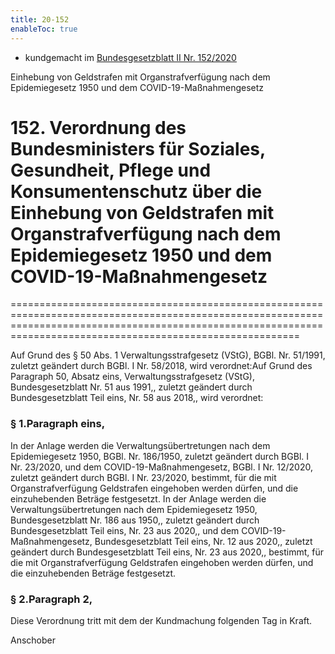 ```yaml
---
title: 20-152
enableToc: true
---
```


* kundgemacht im [Bundesgesetzblatt II Nr. 152/2020](https://www.ris.bka.gv.at/eli/bgbl/II/2020/152)

Einhebung von Geldstrafen mit Organstrafverfügung nach dem Epidemiegesetz 1950 und dem COVID-19-Maßnahmengesetz

# 152\. Verordnung des Bundesministers für Soziales, Gesundheit, Pflege und Konsumentenschutz über die Einhebung von Geldstrafen mit Organstrafverfügung nach dem Epidemiegesetz 1950 und dem COVID-19-Maßnahmengesetz
====================================================================================================================================================================================================================

Auf Grund des § 50 Abs. 1 Verwaltungsstrafgesetz (VStG), BGBl. Nr. 51/1991, zuletzt geändert durch BGBl. I Nr. 58/2018, wird verordnet:Auf Grund des Paragraph 50, Absatz eins, Verwaltungsstrafgesetz (VStG), Bundesgesetzblatt Nr. 51 aus 1991,, zuletzt geändert durch Bundesgesetzblatt Teil eins, Nr. 58 aus 2018,, wird verordnet:

### § 1.Paragraph eins,

In der Anlage werden die Verwaltungsübertretungen nach dem Epidemiegesetz 1950, BGBl. Nr. 186/1950, zuletzt geändert durch BGBl. I Nr. 23/2020, und dem COVID-19-Maßnahmengesetz, BGBl. I Nr. 12/2020, zuletzt geändert durch BGBl. I Nr. 23/2020, bestimmt, für die mit Organstrafverfügung Geldstrafen eingehoben werden dürfen, und die einzuhebenden Beträge festgesetzt. In der Anlage werden die Verwaltungsübertretungen nach dem Epidemiegesetz 1950, Bundesgesetzblatt Nr. 186 aus 1950,, zuletzt geändert durch Bundesgesetzblatt Teil eins, Nr. 23 aus 2020,, und dem COVID-19-Maßnahmengesetz, Bundesgesetzblatt Teil eins, Nr. 12 aus 2020,, zuletzt geändert durch Bundesgesetzblatt Teil eins, Nr. 23 aus 2020,, bestimmt, für die mit Organstrafverfügung Geldstrafen eingehoben werden dürfen, und die einzuhebenden Beträge festgesetzt.

### § 2.Paragraph 2,

Diese Verordnung tritt mit dem der Kundmachung folgenden Tag in Kraft.

Anschober
